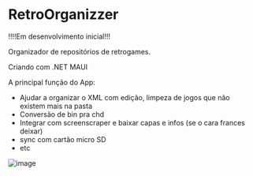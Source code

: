 # RetroOrganizzer

!!!!Em desenvolvimento inicial!!!

Organizador de repositórios de retrogames.

Criando com .NET MAUI 

A principal função do App:
  - Ajudar a organizar o XML com edição, limpeza de jogos que não existem mais na pasta
  - Conversão de bin pra chd
  - Integrar com screenscraper e baixar capas e infos (se o cara frances deixar)
  - sync com cartão micro SD
  - etc

![image](https://github.com/vinicius83/RetroOrganizzer/assets/34111669/5dbb9e9e-8f4f-4af2-a1b7-b81c170831c7)
